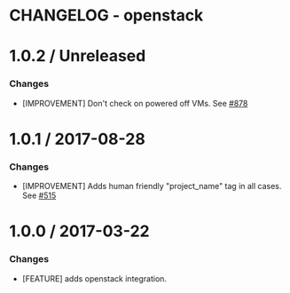 # CHANGELOG - openstack

1.0.2 / Unreleased 
==================

### Changes

* [IMPROVEMENT] Don't check on powered off VMs. See [#878][]


1.0.1 / 2017-08-28
==================

### Changes

* [IMPROVEMENT] Adds human friendly "project_name" tag in all cases. See [#515][]


1.0.0 / 2017-03-22
==================

### Changes

* [FEATURE] adds openstack integration.

<!--- The following link definition list is generated by PimpMyChangelog --->
[#515]: https://github.com/DataDog/integrations-core/issues/515
[#878]: https://github.com/DataDog/integrations-core/issues/878